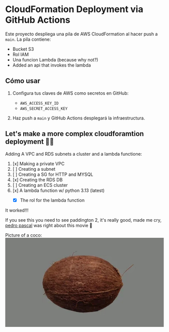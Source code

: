 # CloudFormation Deployment via GitHub Actions

Este proyecto despliega una pila de AWS CloudFormation al hacer push a `main`. La pila contiene:
- Bucket S3
- Rol IAM
- Una funcion Lambda (because why not?)
- Added an api that invokes the lambda

## Cómo usar

1. Configura tus claves de AWS como secretos en GitHub:
   - `AWS_ACCESS_KEY_ID`
   - `AWS_SECRET_ACCESS_KEY`

2. Haz push a `main` y GitHub Actions desplegará la infraestructura.

## Let's make a more complex cloudforamtion deployment 👨‍💻

Adding A VPC and RDS subnets a cluster and a lambda functione:

1. [x] Making a private VPC 
2. [ ] Creating a subnet
3. [ ] Creating a SG for HTTP and MYSQL
4. [x] Creating the RDS DB 
5. [ ] Creating an ECS cluster
6. [x] A lambda function w/ python 3.13 (latest)
   * [x] The rol for the lambda function


It worked!!!

If you see this you need to see paddington 2, it's really good, made me cry, [pedro pascal](https://www.youtube.com/watch?v=xEckT94M7qg) was right about this movie 🥹

Picture of a coco: 
![if you are seeing this the picture ain't working my guy](/pictures/650_1200.jpeg)
